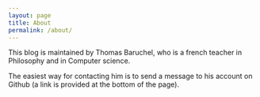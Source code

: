 ```yaml
---
layout: page
title: About
permalink: /about/
---
```


This blog is maintained by Thomas Baruchel, who is a french teacher in Philosophy and in Computer science.

The easiest way for contacting him is to send a message to his account on Github (a link is provided at the bottom of the page).
